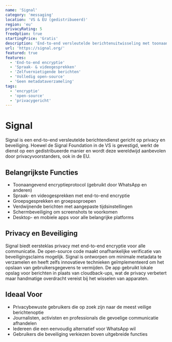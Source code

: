 ```yaml
---
name: 'Signal'
category: 'messaging'
location: 'VS & EU (gedistribueerd)'
region: 'eu'
privacyRating: 5
freeOption: true
startingPrice: 'Gratis'
description: 'End-to-end versleutelde berichtenuitwisseling met toonaangevende beveiliging.'
url: 'https://signal.org/'
featured: true
features:
  - 'End-to-end encryptie'
  - 'Spraak- & videogesprekken'
  - 'Zelfvernietigende berichten'
  - 'Volledig open-source'
  - 'Geen metadataverzameling'
tags:
  - 'encryptie'
  - 'open-source'
  - 'privacygericht'
---
```


# Signal

Signal is een end-to-end versleutelde berichtendienst gericht op privacy en beveiliging. Hoewel de Signal Foundation in de VS is gevestigd, werkt de dienst op een gedistribueerde manier en wordt deze wereldwijd aanbevolen door privacyvoorstanders, ook in de EU.

## Belangrijkste Functies

- Toonaangevend encryptieprotocol (gebruikt door WhatsApp en anderen)
- Spraak- en videogesprekken met end-to-end encryptie
- Groepsgesprekken en groepsoproepen
- Verdwijnende berichten met aangepaste tijdsinstellingen
- Schermbeveiliging om screenshots te voorkomen
- Desktop- en mobiele apps voor alle belangrijke platforms

## Privacy en Beveiliging

Signal biedt eersteklas privacy met end-to-end encryptie voor alle communicatie. De open-source code maakt onafhankelijke verificatie van beveiligingsclaims mogelijk. Signal is ontworpen om minimale metadata te verzamelen en heeft zelfs innovatieve technieken geïmplementeerd om het opslaan van gebruikersgegevens te vermijden. De app gebruikt lokale opslag voor berichten in plaats van cloudback-ups, wat de privacy verbetert maar handmatige overdracht vereist bij het wisselen van apparaten.

## Ideaal Voor

- Privacybewuste gebruikers die op zoek zijn naar de meest veilige berichtenoptie
- Journalisten, activisten en professionals die gevoelige communicatie afhandelen
- Iedereen die een eenvoudig alternatief voor WhatsApp wil
- Gebruikers die beveiliging verkiezen boven uitgebreide functies